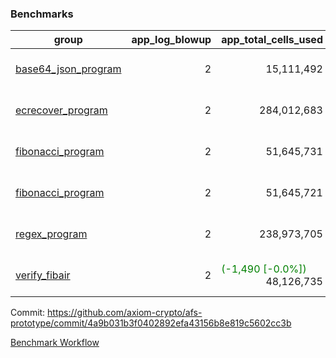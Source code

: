### Benchmarks
| group | app_log_blowup | app_total_cells_used | app_total_cycles | app_total_proof_time_ms | leaf_log_blowup | leaf_total_cells_used | leaf_total_cycles | leaf_total_proof_time_ms | instance | alloc |
|---|---|---|---|---|---|---|---|---|---|---|
| [ base64_json_program ](https://github.com/axiom-crypto/afs-prototype/blob/gh-pages/benchmarks/individual/base64_json-2-2-64cpu-linux-arm64-mimalloc.md) | <div style='text-align: right'> 2 </div>  | <div style='text-align: right'> 15,111,492 </div>  | <div style='text-align: right'> 217,347 </div>  | <span style='color: red'>(+27.0 [+1.0%])</span><div style='text-align: right'> 2,682.0 </div>  | <div style='text-align: right'> 2 </div>  | <span style='color: red'>(+61,870 [+0.0%])</span><div style='text-align: right'> 881,935,835 </div>  | <span style='color: red'>(+5,816 [+0.1%])</span><div style='text-align: right'> 6,782,072 </div>  | <span style='color: green'>(-11.0 [-0.0%])</span><div style='text-align: right'> 49,867.0 </div>  | 64cpu-linux-arm64 | mimalloc |
| [ ecrecover_program ](https://github.com/axiom-crypto/afs-prototype/blob/gh-pages/benchmarks/individual/ecrecover-2-2-64cpu-linux-arm64-mimalloc.md) | <div style='text-align: right'> 2 </div>  | <div style='text-align: right'> 284,012,683 </div>  | <div style='text-align: right'> 5,163,177 </div>  | <span style='color: red'>(+172.0 [+0.6%])</span><div style='text-align: right'> 26,665.0 </div>  | <div style='text-align: right'> - </div>  | <div style='text-align: right'> - </div>  | <div style='text-align: right'> - </div>  | <div style='text-align: right'> - </div>  | 64cpu-linux-arm64 | mimalloc |
| [ fibonacci_program ](https://github.com/axiom-crypto/afs-prototype/blob/gh-pages/benchmarks/individual/fibonacci-2-2-64cpu-linux-arm64-mimalloc.md) | <div style='text-align: right'> 2 </div>  | <div style='text-align: right'> 51,645,731 </div>  | <div style='text-align: right'> 1,500,219 </div>  | <div style='text-align: right'> 6,649.0 </div>  | <div style='text-align: right'> 2 </div>  | <span style='color: green'>(-18,250 [-0.0%])</span><div style='text-align: right'> 461,435,053 </div>  | <span style='color: green'>(-1,650 [-0.0%])</span><div style='text-align: right'> 3,508,365 </div>  | <span style='color: green'>(-516.0 [-1.4%])</span><div style='text-align: right'> 35,723.0 </div>  | 64cpu-linux-arm64 | mimalloc |
| [ fibonacci_program ](https://github.com/axiom-crypto/afs-prototype/blob/gh-pages/benchmarks/individual/fibonacci-2-2-64cpu-linux-x64-jemalloc.md) | <div style='text-align: right'> 2 </div>  | <div style='text-align: right'> 51,645,721 </div>  | <div style='text-align: right'> 1,500,219 </div>  | <span style='color: green'>(-445.0 [-6.1%])</span><div style='text-align: right'> 6,881.0 </div>  | <div style='text-align: right'> 2 </div>  | <div style='text-align: right'> 461,433,753 </div>  | <div style='text-align: right'> 3,508,305 </div>  | <span style='color: green'>(-2,098.0 [-5.6%])</span><div style='text-align: right'> 35,613.0 </div>  | 64cpu-linux-x64 | jemalloc |
| [ regex_program ](https://github.com/axiom-crypto/afs-prototype/blob/gh-pages/benchmarks/individual/regex-2-2-64cpu-linux-arm64-mimalloc.md) | <div style='text-align: right'> 2 </div>  | <div style='text-align: right'> 238,973,705 </div>  | <div style='text-align: right'> 4,190,904 </div>  | <span style='color: green'>(-194.0 [-0.7%])</span><div style='text-align: right'> 27,147.0 </div>  | <div style='text-align: right'> 2 </div>  | <div style='text-align: right'> 942,162,369 </div>  | <div style='text-align: right'> 7,311,878 </div>  | <span style='color: green'>(-397.0 [-0.6%])</span><div style='text-align: right'> 69,426.0 </div>  | 64cpu-linux-arm64 | mimalloc |
| [ verify_fibair ](https://github.com/axiom-crypto/afs-prototype/blob/gh-pages/benchmarks/individual/verify_fibair-2-2-64cpu-linux-arm64-mimalloc.md) | <div style='text-align: right'> 2 </div>  | <span style='color: green'>(-1,490 [-0.0%])</span><div style='text-align: right'> 48,126,735 </div>  | <span style='color: green'>(-79 [-0.0%])</span><div style='text-align: right'> 198,566 </div>  | <span style='color: green'>(-4.0 [-0.1%])</span><div style='text-align: right'> 5,709.0 </div>  | <div style='text-align: right'> - </div>  | <div style='text-align: right'> - </div>  | <div style='text-align: right'> - </div>  | <div style='text-align: right'> - </div>  | 64cpu-linux-arm64 | mimalloc |


Commit: https://github.com/axiom-crypto/afs-prototype/commit/4a9b031b3f0402892efa43156b8e819c5602cc3b

[Benchmark Workflow](https://github.com/axiom-crypto/afs-prototype/actions/runs/12203264472)
